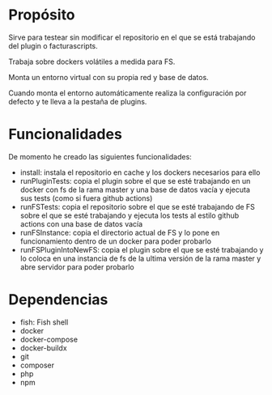 # Propósito

Sirve para testear sin modificar el repositorio en el que se está trabajando del plugin o facturascripts.

Trabaja sobre dockers volátiles a medida para FS.

Monta un entorno virtual con su propia red y base de datos.

Cuando monta el entorno automáticamente realiza la configuración por defecto y te lleva a la pestaña de plugins.

# Funcionalidades

De momento he creado las siguientes funcionalidades:

- install: instala el repositorio en cache y los dockers necesarios para ello
- runPluginTests: copia el plugin sobre el que se esté trabajando en un docker con fs de la rama master y una base de datos vacía y ejecuta sus tests (como si fuera github actions)
- runFSTests: copia el repositorio sobre el que se esté trabajando de FS sobre el que se esté trabajando y ejecuta los tests al estilo github actions con una base de datos vacía
- runFSInstance: copia el directorio actual de FS y lo pone en funcionamiento dentro de un docker para poder probarlo
- runFSPluginIntoNewFS: copia el plugin sobre el que se esté trabajando y lo coloca en una instancia de fs de la ultima versión de la rama master y abre servidor para poder probarlo

# Dependencias

- fish: Fish shell
- docker
- docker-compose
- docker-buildx
- git
- composer
- php
- npm